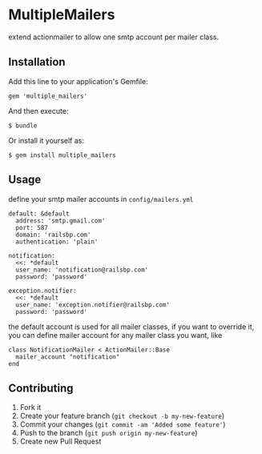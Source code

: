 # MultipleMailers

extend actionmailer to allow one smtp account per mailer class.

## Installation

Add this line to your application's Gemfile:

    gem 'multiple_mailers'

And then execute:

    $ bundle

Or install it yourself as:

    $ gem install multiple_mailers

## Usage

define your smtp mailer accounts in `config/mailers.yml`

    default: &default
      address: 'smtp.gmail.com'
      port: 587
      domain: 'railsbp.com'
      authentication: 'plain'

    notification:
      <<: *default
      user_name: 'notification@railsbp.com'
      password: 'password'

    exception.notifier:
      <<: *default
      user_name: 'exception.notifier@railsbp.com'
      password: 'password'

the default account is used for all mailer classes, if you want to
override it, you can define mailer account for any mailer class you
want, like

    class NotificationMailer < ActionMailer::Base
      mailer_account "notification"
    end

## Contributing

1. Fork it
2. Create your feature branch (`git checkout -b my-new-feature`)
3. Commit your changes (`git commit -am 'Added some feature'`)
4. Push to the branch (`git push origin my-new-feature`)
5. Create new Pull Request
